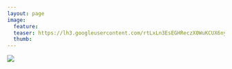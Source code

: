 ```yaml
---
layout: page
image:
  feature:
  teaser: https://lh3.googleusercontent.com/rtLxLn3EsEGHReczX0WuKCUX6nymPgQdooMLSoBeB8o=w245
  thumb:
---
```


![](https://lh3.googleusercontent.com/sZrCdoW71aH1kRtnH-A2oAfS0pjsec7aiunECpDyQT0=w800)
